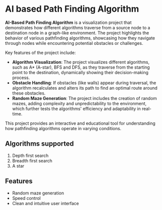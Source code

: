 # AI based Path Finding Algorithm
**AI-Based Path Finding Algorithm** is a visualization project that demonstrates how different algorithms traverse from a source node to a destination node in a graph-like environment. The project highlights the behavior of various pathfinding algorithms, showcasing how they navigate through nodes while encountering potential obstacles or challenges.

Key features of the project include:
- **Algorithm Visualization**: The project visualizes different algorithms, such as A* (A-star), BFS and DFS, as they traverse from the starting point to the destination, dynamically showing their decision-making process.
- **Obstacle Handling**: If obstacles (like walls) appear during traversal, the algorithm recalculates and alters its path to find an optimal route around these obstacles.
- **Random Maze Generation**: The project includes the creation of random mazes, adding complexity and unpredictability to the environment, which further tests the algorithms' efficiency and adaptability in real-time.

This project provides an interactive and educational tool for understanding how pathfinding algorithms operate in varying conditions.

## Algorithms supported 
1. Depth first search
2. Breadth first search
3. A star

## Features 
* Random maze generation
* Speed control
* Clean and intuitive user interface
